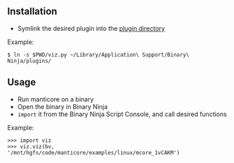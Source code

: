 ## Installation

- Symlink the desired plugin into the [plugin directory](https://github.com/Vector35/binaryninja-api/tree/dev/python/examples#loading-plugins)

Example:

```
$ ln -s $PWD/viz.py ~/Library/Application\ Support/Binary\ Ninja/plugins/

```

## Usage

- Run manticore on a binary
- Open the binary in Binary Ninja
- `import` it from the Binary Ninja Script Console, and call desired functions

Example:

```
>>> import viz
>>> viz.viz(bv, '/mnt/hgfs/code/manticore/examples/linux/mcore_1vCAKM')
```
